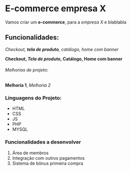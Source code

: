 # E-commerce empresa X

Vamos criar um **e-commerce**, para a *empresa X* e blablabla

## Funcionalidades:
_Checkout, **tela de produto**, catálogo, home com banner_

**Checkout, _Tela de produto_, Catálogo, Home com banner**

###### Melhorias de projeto:

__Melhoria 1__, _Melhoria 2_

### Linguagens do Projeto:

* HTML
* CSS
* JS
* PHP
* MYSQL

### Funcionalidades a desenvolver

1. Área de membros
2. Integração com outros pagamentos
3. Sistema de bônus primeira compra